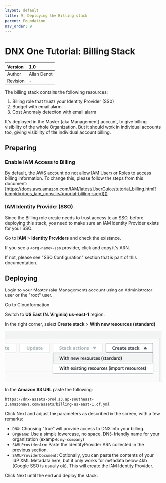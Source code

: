 ```yaml
---
layout: default
title: 9. Deploying the Billing stack
parent: Foundation
nav_order: 9
---
```


# DNX One Tutorial: Billing Stack

| Version  | 1.0             |
|:---------|:----------------|
| Author   | Allan Denot  |
| Revision | -  |

The billing stack contains the following resources:

1. Billing role that trusts your Identity Provider (SSO)
2. Budget with email alarm
3. Cost Anomaly detection with email alarm

It's deployed in the Master (aka Management) account, to give billing visibility of the whole Organization. But it should work in individual accounts too, giving visibility of the individual account billing.

## Preparing

### Enable IAM Access to Billing

By default, the AWS account do not allow IAM Users or Roles to access billing information. To change this, please follow the steps from this document: [https://docs.aws.amazon.com/IAM/latest/UserGuide/tutorial_billing.html?icmpid=docs_iam_console#tutorial-billing-step1]()

### IAM Identity Provider (SSO)

Since the Billing role create needs to trust access to an SSO, before deploying this stack, you need to make sure an IAM Identity Provider exists for your SSO.

Go to **IAM** > **Identity Providers** and check the existance.

If you see a `<org-name>-sso` provider, click and copy it's ARN.

If not, please see "SSO Configuration" section that is part of this documentation.

## Deploying

Login to your Master (aka Management) account using an Administrator user or the "root" user.

Go to Cloudformation

Switch to **US East (N. Virginia) us-east-1** region.

In the right corner, select **Create stack** > **With new resources (standard)**

![Image](/assets/images/foundation-billing-stack-01.png)

In the **Amazon S3 URL** paste the following:
```
https://dnx-assets-prod.s3.ap-southeast-2.amazonaws.com/assets/billing-us-east-1.cf.yml
```

Click Next and adjust the parameters as described in the screen, with a few remarks:

* `DNX`: Choosing "true" will provide access to DNX into your billing.
* `OrgName`: Use a simple lowercase, no space, DNS-friendly name for your organization (example: `my-company`)
* `SAMLProviderArn`: Paste the IdentityProvider ARN collected in the previous section.
* `SAMLProviderDocument`: Optionally, you can paste the contents of your IdP XML Metadata here, but it only works for metadata below 4kb (Google SSO is usually ok). This will create the IAM Identity Provider.

Click Next until the end and deploy the stack.
